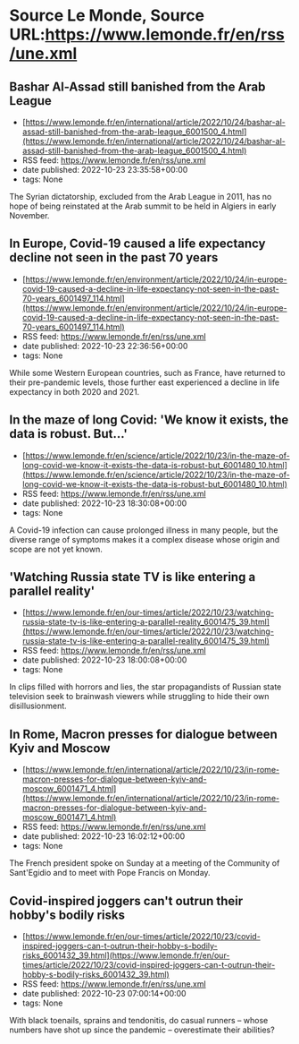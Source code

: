 # Source Le Monde, Source URL:https://www.lemonde.fr/en/rss/une.xml

## Bashar Al-Assad still banished from the Arab League
 - [https://www.lemonde.fr/en/international/article/2022/10/24/bashar-al-assad-still-banished-from-the-arab-league_6001500_4.html](https://www.lemonde.fr/en/international/article/2022/10/24/bashar-al-assad-still-banished-from-the-arab-league_6001500_4.html)
 - RSS feed: https://www.lemonde.fr/en/rss/une.xml
 - date published: 2022-10-23 23:35:58+00:00
 - tags: None

The Syrian dictatorship, excluded from the Arab League in 2011, has no hope of being reinstated at the Arab summit to be held in Algiers in early November.

## In Europe, Covid-19 caused a life expectancy decline not seen in the past 70 years
 - [https://www.lemonde.fr/en/environment/article/2022/10/24/in-europe-covid-19-caused-a-decline-in-life-expectancy-not-seen-in-the-past-70-years_6001497_114.html](https://www.lemonde.fr/en/environment/article/2022/10/24/in-europe-covid-19-caused-a-decline-in-life-expectancy-not-seen-in-the-past-70-years_6001497_114.html)
 - RSS feed: https://www.lemonde.fr/en/rss/une.xml
 - date published: 2022-10-23 22:36:56+00:00
 - tags: None

While some Western European countries, such as France, have returned to their pre-pandemic levels, those further east experienced a decline in life expectancy in both 2020 and 2021.

## In the maze of long Covid: 'We know it exists, the data is robust. But...'
 - [https://www.lemonde.fr/en/science/article/2022/10/23/in-the-maze-of-long-covid-we-know-it-exists-the-data-is-robust-but_6001480_10.html](https://www.lemonde.fr/en/science/article/2022/10/23/in-the-maze-of-long-covid-we-know-it-exists-the-data-is-robust-but_6001480_10.html)
 - RSS feed: https://www.lemonde.fr/en/rss/une.xml
 - date published: 2022-10-23 18:30:08+00:00
 - tags: None

A Covid-19 infection can cause prolonged illness in many people, but the diverse range of symptoms makes it a complex disease whose origin and scope are not yet known.

## 'Watching Russia state TV is like entering a parallel reality'
 - [https://www.lemonde.fr/en/our-times/article/2022/10/23/watching-russia-state-tv-is-like-entering-a-parallel-reality_6001475_39.html](https://www.lemonde.fr/en/our-times/article/2022/10/23/watching-russia-state-tv-is-like-entering-a-parallel-reality_6001475_39.html)
 - RSS feed: https://www.lemonde.fr/en/rss/une.xml
 - date published: 2022-10-23 18:00:08+00:00
 - tags: None

In clips filled with horrors and lies, the star propagandists of Russian state television seek to brainwash viewers while struggling to hide their own disillusionment.

## In Rome, Macron presses for dialogue between Kyiv and Moscow
 - [https://www.lemonde.fr/en/international/article/2022/10/23/in-rome-macron-presses-for-dialogue-between-kyiv-and-moscow_6001471_4.html](https://www.lemonde.fr/en/international/article/2022/10/23/in-rome-macron-presses-for-dialogue-between-kyiv-and-moscow_6001471_4.html)
 - RSS feed: https://www.lemonde.fr/en/rss/une.xml
 - date published: 2022-10-23 16:02:12+00:00
 - tags: None

The French president spoke on Sunday at a meeting of the Community of Sant'Egidio and to meet with Pope Francis on Monday.

## Covid-inspired joggers can't outrun their hobby's bodily risks
 - [https://www.lemonde.fr/en/our-times/article/2022/10/23/covid-inspired-joggers-can-t-outrun-their-hobby-s-bodily-risks_6001432_39.html](https://www.lemonde.fr/en/our-times/article/2022/10/23/covid-inspired-joggers-can-t-outrun-their-hobby-s-bodily-risks_6001432_39.html)
 - RSS feed: https://www.lemonde.fr/en/rss/une.xml
 - date published: 2022-10-23 07:00:14+00:00
 - tags: None

With black toenails, sprains and tendonitis, do casual runners – whose numbers have shot up since the pandemic – overestimate their abilities?
